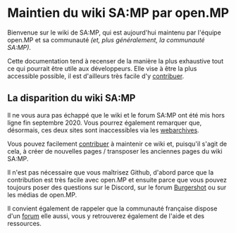 # Maintien du wiki SA:MP par open.MP

Bienvenue sur le wiki de SA:MP, qui est aujourd'hui maintenu par l'équipe open.MP et sa communauté _(et, plus généralement, la communauté SA:MP)_.

Cette documentation tend à recenser de la manière la plus exhaustive tout ce qui pourrait être utile aux développeurs. Elle vise à être la plus accessible possible, il est d'ailleurs très facile d'y [contribuer](/meta/Contributing).


## La disparition du wiki SA:MP

Il ne vous aura pas échappé que le wiki et le forum SA:MP ont été mis hors ligne fin septembre 2020. Vous pourrez également remarquer que, désormais, ces deux sites sont inaccessibles via les [webarchives](https://web.archive.org/).

Vous pouvez facilement [contribuer](/meta/Contributing) à maintenir ce wiki et, puisqu'il s'agit de cela, à créer de nouvelles pages / transposer les anciennes pages du wiki SA:MP.

Il n'est pas nécessaire que vous maîtrisez Github, d'abord parce que la contribution est très facile avec open.MP et ensuite parce que vous pouvez toujours poser des questions sur le Discord, sur le forum [Burgershot](https://forum.open.mp/) ou sur les médias de open.MP.

Il convient également de rappeler que la communauté française dispose d'un [forum](http://sa-mp-fr.com/) elle aussi, vous y retrouverez également de l'aide et des ressources.
